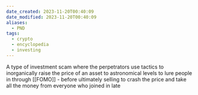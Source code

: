 ```yaml
---
date_created: 2023-11-20T00:40:09
date_modified: 2023-11-20T00:40:09
aliases:
  - PND
tags:
  - crypto
  - encyclopedia
  - investing
---
```

A type of investment scam where the perpetrators use tactics to inorganically raise the price of an asset to astronomical levels to lure people in through [[FOMO]] - before ultimately selling to crash the price and take all the money from everyone who joined in late